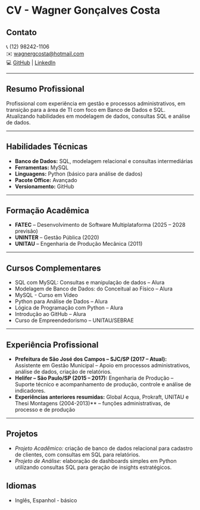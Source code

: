 # CV - Wagner Gonçalves Costa

## Contato

📞 (12) 98242-1106  
✉️ [wagnergcosta@hotmail.com](mailto:wagnergcosta@hotmail.com)  
💻 [GitHub](https://github.com/Costa-Wagner) | [LinkedIn](https://www.linkedin.com/in/wagner-costa-391b0726/)

---

## Resumo Profissional

Profissional com experiência em gestão e processos administrativos, em transição para a área de TI com foco em Banco de Dados e SQL. Atualizando habilidades em modelagem de dados, consultas SQL e análise de dados.

---

## Habilidades Técnicas

- **Banco de Dados:** SQL, modelagem relacional e consultas intermediárias
- **Ferramentas:** MySQL
- **Linguagens:** Python (básico para análise de dados)
- **Pacote Office:** Avançado
- **Versionamento:** GitHub

---

## Formação Acadêmica

- **FATEC** – Desenvolvimento de Software Multiplataforma (2025 – 2028 previsão)
- **UNINTER** – Gestão Pública (2020)
- **UNITAU** – Engenharia de Produção Mecânica (2011)

---

## Cursos Complementares

- SQL com MySQL: Consultas e manipulação de dados – Alura
- Modelagem de Banco de Dados: do Conceitual ao Físico – Alura
- MySQL - Curso em Vídeo
- Python para Análise de Dados – Alura
- Lógica de Programação com Python – Alura
- Introdução ao GitHub – Alura
- Curso de Empreendedorismo – UNITAU/SEBRAE

---

## Experiência Profissional

- **Prefeitura de São José dos Campos – SJC/SP (2017 – Atual):** Assistente em Gestão Municipal – Apoio em processos administrativos, análise de dados, criação de relatórios.
- **Helifer – São Paulo/SP (2015 – 2017):** Engenharia de Produção – Suporte técnico e acompanhamento de produção, controle e análise de indicadores.
- **Experiências anteriores resumidas:** Global Acqua, Prokraft, UNITAU e Thesi Montagens (2004-2013)** – funções administrativas, de processo e de produção

---

## Projetos

- *Projeto Acadêmico:* criação de banco de dados relacional para cadastro de clientes, com consultas em SQL para relatórios.
- *Projeto de Análise:* elaboração de dashboards simples em Python utilizando consultas SQL para geração de insights estratégicos.

## Idiomas

- Inglês, Espanhol - básico

